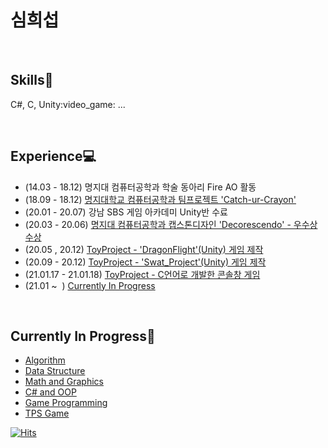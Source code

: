 # 심희섭
<br>

## Skills:punch:
<p>C#, C, Unity:video_game: ...<p/>
<br>

## Experience:computer:
* (14.03 - 18.12) 명지대 컴퓨터공학과 학술 동아리 Fire AO 활동
* (18.09 - 18.12) [명지대학교 컴퓨터공학과 팀프로젝트 'Catch-ur-Crayon'](https://github.com/tlagmltjq11/TeamProject)
* (20.01 - 20.07) 강남 SBS 게임 아카데미 Unity반 수료
* (20.03 - 20.06) [명지대 컴퓨터공학과 캡스톤디자인 'Decorescendo' - 우수상 수상](https://github.com/tlagmltjq11/Decorescendo)
* (20.05 ,  20.12) [ToyProject - 'DragonFlight'(Unity) 게임 제작](https://github.com/tlagmltjq11/DragonFlight)
* (20.09 - 20.12) [ToyProject - 'Swat_Project'(Unity) 게임 제작](https://github.com/tlagmltjq11/SWAT_UnityProject)
* (21.01.17 - 21.01.18) [ToyProject - C언어로 개발한 콘솔창 게임](https://github.com/tlagmltjq11/C_Games)
* (21.01 ~ &nbsp;) [Currently In Progress](#1)
<br>

## <div id="1"></div> Currently In Progress:eyes: 
* [Algorithm](https://github.com/tlagmltjq11/Algorithm)
* [Data Structure](https://github.com/tlagmltjq11/Data_Structure)
* [Math and Graphics](https://github.com/tlagmltjq11/Study_For_Game)
* [C# and OOP](https://github.com/tlagmltjq11/CSharp_and_OOP)
* [Game Programming](https://github.com/tlagmltjq11/Game_Programming)
* [TPS Game](https://github.com/tlagmltjq11/Retro_GP_Essence)

[![Hits](https://hits.seeyoufarm.com/api/count/incr/badge.svg?url=https%3A%2F%2Fgithub.com%2Ftlagmltjq11&count_bg=%2379C83D&title_bg=%23555555&icon=ello.svg&icon_color=%23FFFA00&title=hits&edge_flat=false)](https://hits.seeyoufarm.com)
<!--
**tlagmltjq11/tlagmltjq11** is a ✨ _special_ ✨ repository because its `README.md` (this file) appears on your GitHub profile.

Here are some ideas to get you started:

- 🔭 I’m currently working on ...
- 🌱 I’m currently learning ...
- 👯 I’m looking to collaborate on ...
- 🤔 I’m looking for help with ...
- 💬 Ask me about ...
- 📫 How to reach me: ...
- 😄 Pronouns: ...
- ⚡ Fun fact: ...
-->
